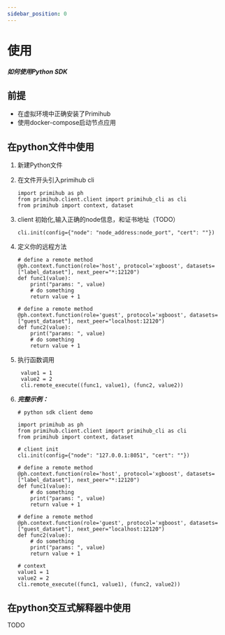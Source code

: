 ```yaml
---
sidebar_position: 0
---
```


# 使用

***如何使用Python SDK***

## 前提

- 在虚拟环境中正确安装了Primihub
- 使用docker-compose启动节点应用

## 在python文件中使用

1. 新建Python文件
2. 在文件开头引入primihub cli

    ```
    import primihub as ph
    from primihub.client.client import primihub_cli as cli
    from primihub import context, dataset
    ```

3. client 初始化,输入正确的node信息，和证书地址（TODO）

    ```
    cli.init(config={"node": "node_address:node_port", "cert": ""})
    ```

4. 定义你的远程方法

    ```
    # define a remote method
    @ph.context.function(role='host', protocol='xgboost', datasets=["label_dataset"], next_peer="*:12120")
    def func1(value):
        print("params: ", value)
        # do something
        return value + 1

    ```

    ```
    # define a remote method
    @ph.context.function(role='guest', protocol='xgboost', datasets=["guest_dataset"], next_peer="localhost:12120")
    def func2(value):
        print("params: ", value)
        # do something
        return value + 1
    ```

5. 执行函数调用

   ```
    value1 = 1
    value2 = 2
    cli.remote_execute((func1, value1), (func2, value2))
   ```

6. ***完整示例：***

    ```
    # python sdk client demo

    import primihub as ph
    from primihub.client.client import primihub_cli as cli
    from primihub import context, dataset

    # client init
    cli.init(config={"node": "127.0.0.1:8051", "cert": ""})

    # define a remote method
    @ph.context.function(role='host', protocol='xgboost', datasets=["label_dataset"], next_peer="*:12120")
    def func1(value):
        # do something
        print("params: ", value)
        return value + 1

    # define a remote method
    @ph.context.function(role='guest', protocol='xgboost', datasets=["guest_dataset"], next_peer="localhost:12120")
    def func2(value):
        # do something
        print("params: ", value)
        return value + 1

    # context
    value1 = 1
    value2 = 2
    cli.remote_execute((func1, value1), (func2, value2))

    ```

## 在python交互式解释器中使用

  TODO
